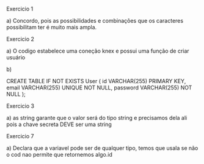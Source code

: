Exercicio 1

a) Concordo, pois as possibilidades e combinações que os caracteres possibilitam ter é muito mais ampla.

Exercicio 2

a) O codigo estabelece uma coneção knex e possui uma função de criar usuário

b) 

CREATE TABLE IF NOT EXISTS User (
	id VARCHAR(255) PRIMARY KEY,
    email VARCHAR(255) UNIQUE NOT NULL,
    password VARCHAR(255) NOT NULL
);

Exercicio 3

a) as string garante que o valor será do tipo string e precisamos dela ali pois a chave secreta DEVE ser uma string

Exercicio 7 

a) Declara que a variavel pode ser de qualquer tipo, temos que usala se não o cod nao permite que retornemos algo.id

